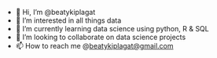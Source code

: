 - 👋 Hi, I’m @beatykiplagat
- 👀 I’m interested in all things data
- 🌱 I’m currently learning data science using python, R & SQL
- 💞️ I’m looking to collaborate on data science projects
- 📫 How to reach me @beatykiplagat@gmail.com

<!---
beatricekiplagat/beatricekiplagat is a ✨ special ✨ repository because its `README.md` (this file) appears on your GitHub profile.
You can click the Preview link to take a look at your changes.
--->
